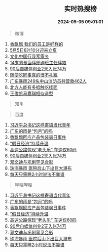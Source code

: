 <div align="center"><h2>实时热搜榜</h2><h4>2024-05-05 09:01:01</h4></div>

> 微博  

1. [香飘飘 我们的员工是好样的](https://s.weibo.com/weibo?q=%E9%A6%99%E9%A3%98%E9%A3%98%20%E6%88%91%E4%BB%AC%E7%9A%84%E5%91%98%E5%B7%A5%E6%98%AF%E5%A5%BD%E6%A0%B7%E7%9A%84&t=31&band_rank=1&Refer=top)<br />
2. [5月5日8时10分迎来立夏](https://s.weibo.com/weibo?q=%235%E6%9C%885%E6%97%A58%E6%97%B610%E5%88%86%E8%BF%8E%E6%9D%A5%E7%AB%8B%E5%A4%8F%23&t=31&band_rank=2&Refer=top)<br />
3. [文化中国行我写家乡](https://s.weibo.com/weibo?q=%23%E6%96%87%E5%8C%96%E4%B8%AD%E5%9B%BD%E8%A1%8C%E6%88%91%E5%86%99%E5%AE%B6%E4%B9%A1%23&t=31&band_rank=3&Refer=top)<br />
4. [14岁男孩当伴郎遇班主任伴娘](https://s.weibo.com/weibo?q=%2314%E5%B2%81%E7%94%B7%E5%AD%A9%E5%BD%93%E4%BC%B4%E9%83%8E%E9%81%87%E7%8F%AD%E4%B8%BB%E4%BB%BB%E4%BC%B4%E5%A8%98%23&t=31&band_rank=4&Refer=top)<br />
5. [90后自媒体创业2天入账74万](https://s.weibo.com/weibo?q=%2390%E5%90%8E%E8%87%AA%E5%AA%92%E4%BD%93%E5%88%9B%E4%B8%9A2%E5%A4%A9%E5%85%A5%E8%B4%A674%E4%B8%87%23&t=31&band_rank=5&Refer=top)<br />
6. [随便吃同事真的很不礼貌](https://s.weibo.com/weibo?q=%23%E9%9A%8F%E4%BE%BF%E5%90%83%E5%90%8C%E4%BA%8B%E7%9C%9F%E7%9A%84%E5%BE%88%E4%B8%8D%E7%A4%BC%E8%B2%8C%23&t=31&band_rank=6&Refer=top)<br />
7. [广东暴雨249名中山消防员共营救462人](https://s.weibo.com/weibo?q=%23%E5%B9%BF%E4%B8%9C%E6%9A%B4%E9%9B%A8249%E5%90%8D%E4%B8%AD%E5%B1%B1%E6%B6%88%E9%98%B2%E5%91%98%E5%85%B1%E8%90%A5%E6%95%91462%E4%BA%BA%23&t=31&band_rank=7&Refer=top)<br />
8. [北方人能有多抵触吃挂面](https://s.weibo.com/weibo?q=%23%E5%8C%97%E6%96%B9%E4%BA%BA%E8%83%BD%E6%9C%89%E5%A4%9A%E6%8A%B5%E8%A7%A6%E5%90%83%E6%8C%82%E9%9D%A2%23&t=31&band_rank=8&Refer=top)<br />
9. [王俊凯马嘉祺相似造型](https://s.weibo.com/weibo?q=%23%E7%8E%8B%E4%BF%8A%E5%87%AF%E9%A9%AC%E5%98%89%E7%A5%BA%E7%9B%B8%E4%BC%BC%E9%80%A0%E5%9E%8B%23&t=31&band_rank=9&Refer=top)<br />

> 知乎  


> 百度  

1. [习近平总书记这样寄语当代青年](https://www.baidu.com/s?wd=%E4%B9%A0%E8%BF%91%E5%B9%B3%E6%80%BB%E4%B9%A6%E8%AE%B0%E8%BF%99%E6%A0%B7%E5%AF%84%E8%AF%AD%E5%BD%93%E4%BB%A3%E9%9D%92%E5%B9%B4&sa=fyb_news&rsv_dl=fyb_news)<br />
2. [广东的雨是“包月”的吗](https://www.baidu.com/s?wd=%E5%B9%BF%E4%B8%9C%E7%9A%84%E9%9B%A8%E6%98%AF%E2%80%9C%E5%8C%85%E6%9C%88%E2%80%9D%E7%9A%84%E5%90%97&sa=fyb_news&rsv_dl=fyb_news)<br />
3. [香飘飘回应产品包装讽日事件](https://www.baidu.com/s?wd=%E9%A6%99%E9%A3%98%E9%A3%98%E5%9B%9E%E5%BA%94%E4%BA%A7%E5%93%81%E5%8C%85%E8%A3%85%E8%AE%BD%E6%97%A5%E4%BA%8B%E4%BB%B6&sa=fyb_news&rsv_dl=fyb_news)<br />
4. [“假日经济”持续升温](https://www.baidu.com/s?wd=%E2%80%9C%E5%81%87%E6%97%A5%E7%BB%8F%E6%B5%8E%E2%80%9D%E6%8C%81%E7%BB%AD%E5%8D%87%E6%B8%A9&sa=fyb_news&rsv_dl=fyb_news)<br />
5. [高速公路惊现“老头乐” 车速仅60码](https://www.baidu.com/s?wd=%E9%AB%98%E9%80%9F%E5%85%AC%E8%B7%AF%E6%83%8A%E7%8E%B0%E2%80%9C%E8%80%81%E5%A4%B4%E4%B9%90%E2%80%9D+%E8%BD%A6%E9%80%9F%E4%BB%8560%E7%A0%81&sa=fyb_news&rsv_dl=fyb_news)<br />
6. [90后自媒体创业2天入账74万](https://www.baidu.com/s?wd=90%E5%90%8E%E8%87%AA%E5%AA%92%E4%BD%93%E5%88%9B%E4%B8%9A2%E5%A4%A9%E5%85%A5%E8%B4%A674%E4%B8%87&sa=fyb_news&rsv_dl=fyb_news)<br />
7. [邓文迪与巩俐罕见合影](https://www.baidu.com/s?wd=%E9%82%93%E6%96%87%E8%BF%AA%E4%B8%8E%E5%B7%A9%E4%BF%90%E7%BD%95%E8%A7%81%E5%90%88%E5%BD%B1&sa=fyb_news&rsv_dl=fyb_news)<br />
8. [珠海暴雨 医院后山下出巨大瀑布](https://www.baidu.com/s?wd=%E7%8F%A0%E6%B5%B7%E6%9A%B4%E9%9B%A8+%E5%8C%BB%E9%99%A2%E5%90%8E%E5%B1%B1%E4%B8%8B%E5%87%BA%E5%B7%A8%E5%A4%A7%E7%80%91%E5%B8%83&sa=fyb_news&rsv_dl=fyb_news)<br />
9. [每天只需睡2小时说法不靠谱](https://www.baidu.com/s?wd=%E6%AF%8F%E5%A4%A9%E5%8F%AA%E9%9C%80%E7%9D%A12%E5%B0%8F%E6%97%B6%E8%AF%B4%E6%B3%95%E4%B8%8D%E9%9D%A0%E8%B0%B1&sa=fyb_news&rsv_dl=fyb_news)<br />

> 哔哩哔哩  

1. [习近平总书记这样寄语当代青年](https://www.baidu.com/s?wd=%E4%B9%A0%E8%BF%91%E5%B9%B3%E6%80%BB%E4%B9%A6%E8%AE%B0%E8%BF%99%E6%A0%B7%E5%AF%84%E8%AF%AD%E5%BD%93%E4%BB%A3%E9%9D%92%E5%B9%B4&sa=fyb_news&rsv_dl=fyb_news)<br />
2. [广东的雨是“包月”的吗](https://www.baidu.com/s?wd=%E5%B9%BF%E4%B8%9C%E7%9A%84%E9%9B%A8%E6%98%AF%E2%80%9C%E5%8C%85%E6%9C%88%E2%80%9D%E7%9A%84%E5%90%97&sa=fyb_news&rsv_dl=fyb_news)<br />
3. [香飘飘回应产品包装讽日事件](https://www.baidu.com/s?wd=%E9%A6%99%E9%A3%98%E9%A3%98%E5%9B%9E%E5%BA%94%E4%BA%A7%E5%93%81%E5%8C%85%E8%A3%85%E8%AE%BD%E6%97%A5%E4%BA%8B%E4%BB%B6&sa=fyb_news&rsv_dl=fyb_news)<br />
4. [“假日经济”持续升温](https://www.baidu.com/s?wd=%E2%80%9C%E5%81%87%E6%97%A5%E7%BB%8F%E6%B5%8E%E2%80%9D%E6%8C%81%E7%BB%AD%E5%8D%87%E6%B8%A9&sa=fyb_news&rsv_dl=fyb_news)<br />
5. [高速公路惊现“老头乐” 车速仅60码](https://www.baidu.com/s?wd=%E9%AB%98%E9%80%9F%E5%85%AC%E8%B7%AF%E6%83%8A%E7%8E%B0%E2%80%9C%E8%80%81%E5%A4%B4%E4%B9%90%E2%80%9D+%E8%BD%A6%E9%80%9F%E4%BB%8560%E7%A0%81&sa=fyb_news&rsv_dl=fyb_news)<br />
6. [90后自媒体创业2天入账74万](https://www.baidu.com/s?wd=90%E5%90%8E%E8%87%AA%E5%AA%92%E4%BD%93%E5%88%9B%E4%B8%9A2%E5%A4%A9%E5%85%A5%E8%B4%A674%E4%B8%87&sa=fyb_news&rsv_dl=fyb_news)<br />
7. [邓文迪与巩俐罕见合影](https://www.baidu.com/s?wd=%E9%82%93%E6%96%87%E8%BF%AA%E4%B8%8E%E5%B7%A9%E4%BF%90%E7%BD%95%E8%A7%81%E5%90%88%E5%BD%B1&sa=fyb_news&rsv_dl=fyb_news)<br />
8. [珠海暴雨 医院后山下出巨大瀑布](https://www.baidu.com/s?wd=%E7%8F%A0%E6%B5%B7%E6%9A%B4%E9%9B%A8+%E5%8C%BB%E9%99%A2%E5%90%8E%E5%B1%B1%E4%B8%8B%E5%87%BA%E5%B7%A8%E5%A4%A7%E7%80%91%E5%B8%83&sa=fyb_news&rsv_dl=fyb_news)<br />
9. [每天只需睡2小时说法不靠谱](https://www.baidu.com/s?wd=%E6%AF%8F%E5%A4%A9%E5%8F%AA%E9%9C%80%E7%9D%A12%E5%B0%8F%E6%97%B6%E8%AF%B4%E6%B3%95%E4%B8%8D%E9%9D%A0%E8%B0%B1&sa=fyb_news&rsv_dl=fyb_news)<br />
